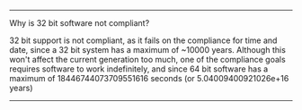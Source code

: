 
***

Why is 32 bit software not compliant?

32 bit support is not compliant, as it fails on the compliance for time and date, since a 32 bit system has a maximum of ~10000 years. Although this won't affect the current generation too much, one of the compliance goals requires software to work indefinitely, and since 64 bit software has a maximum of 18446744073709551616 seconds (or 5.04009400921026e+16 years)

***

